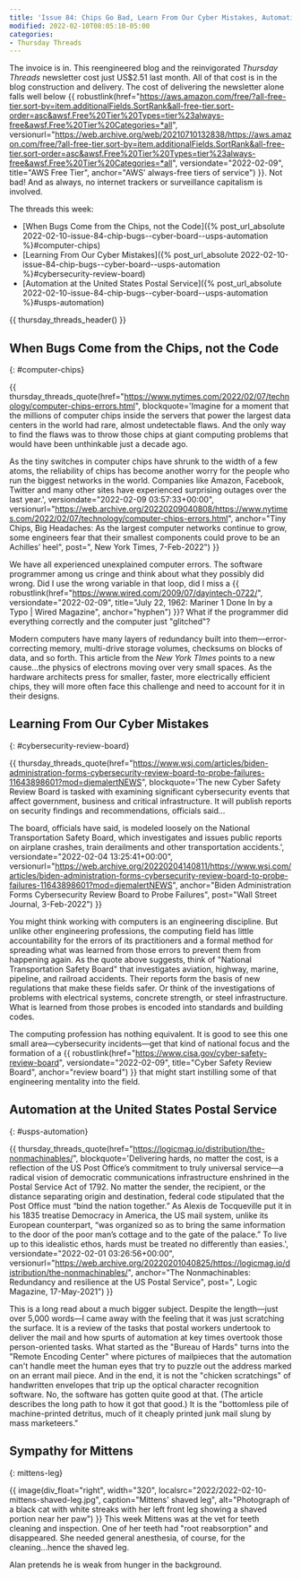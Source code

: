 ```yaml
---
title: 'Issue 84: Chips Go Bad, Learn From Our Cyber Mistakes, Automation at the USPS'
modified: 2022-02-10T08:05:10-05:00
categories:
- Thursday Threads
---
```

The invoice is in. 
This reengineered blog and the reinvigorated <i>Thursday Threads</i> newsletter cost just US$2.51 last month.
All of that cost is in the blog construction and delivery. 
The cost of delivering the newsletter alone falls well below {{ robustlink(href="https://aws.amazon.com/free/?all-free-tier.sort-by=item.additionalFields.SortRank&all-free-tier.sort-order=asc&awsf.Free%20Tier%20Types=tier%23always-free&awsf.Free%20Tier%20Categories=*all", versionurl="https://web.archive.org/web/20210710132838/https://aws.amazon.com/free/?all-free-tier.sort-by=item.additionalFields.SortRank&all-free-tier.sort-order=asc&awsf.Free%20Tier%20Types=tier%23always-free&awsf.Free%20Tier%20Categories=*all", versiondate="2022-02-09", title="AWS Free Tier", anchor="AWS' always-free tiers of service") }}. 
Not bad!
And as always, no internet trackers or surveillance capitalism is involved.

The threads this week:

* [When Bugs Come from the Chips, not the Code]({% post_url_absolute 2022-02-10-issue-84-chip-bugs--cyber-board--usps-automation %}#computer-chips)
* [Learning From Our Cyber Mistakes]({% post_url_absolute 2022-02-10-issue-84-chip-bugs--cyber-board--usps-automation %}#cybersecurity-review-board)
* [Automation at the United States Postal Service]({% post_url_absolute 2022-02-10-issue-84-chip-bugs--cyber-board--usps-automation %}#usps-automation)

{{ thursday_threads_header() }}


## When Bugs Come from the Chips, not the Code
{: #computer-chips}


{{ thursday_threads_quote(href="https://www.nytimes.com/2022/02/07/technology/computer-chips-errors.html",
 blockquote='Imagine for a moment that the millions of computer chips inside the servers that power the largest data centers in the world had rare, almost undetectable flaws. And the only way to find the flaws was to throw those chips at giant computing problems that would have been unthinkable just a decade ago.

As the tiny switches in computer chips have shrunk to the width of a few atoms, the reliability of chips has become another worry for the people who run the biggest networks in the world. Companies like Amazon, Facebook, Twitter and many other sites have experienced surprising outages over the last year.',
 versiondate="2022-02-09 03:57:33+00:00",
 versionurl="https://web.archive.org/20220209040808/https://www.nytimes.com/2022/02/07/technology/computer-chips-errors.html",
 anchor="Tiny Chips, Big Headaches: As the largest computer networks continue to grow, some engineers fear that their smallest components could prove to be an Achilles’ heel",
 post=", New York Times, 7-Feb-2022") }}

We have all experienced unexplained computer errors. 
The software programmer among us cringe and think about what they possibly did wrong. 
Did I use the wrong variable in that loop, did I miss a {{ robustlink(href="https://www.wired.com/2009/07/dayintech-0722/", versiondate="2022-02-09", title="July 22, 1962: Mariner 1 Done In by a Typo | Wired Magazine", anchor="hyphen") }}?
What if the programmer did everything correctly and the computer just "glitched"?

Modern computers have many layers of redundancy built into them—error-correcting memory, multi-drive storage volumes, checksums on blocks of data, and so forth. 
This article from the _New York TImes_ points to a new cause...the physics of electrons moving over very small spaces. 
As the hardware architects press for smaller, faster, more electrically efficient chips, they will more often face this challenge and need to account for it in their designs.


## Learning From Our Cyber Mistakes
{: #cybersecurity-review-board}

{{ thursday_threads_quote(href="https://www.wsj.com/articles/biden-administration-forms-cybersecurity-review-board-to-probe-failures-11643898601?mod=djemalertNEWS",
 blockquote='The new Cyber Safety Review Board is tasked with examining significant cybersecurity events that affect government, business and critical infrastructure. It will publish reports on security findings and recommendations, officials said...

The board, officials have said, is modeled loosely on the National Transportation Safety Board, which investigates and issues public reports on airplane crashes, train derailments and other transportation accidents.',
 versiondate="2022-02-04 13:25:41+00:00",
 versionurl="https://web.archive.org/20220204140811/https://www.wsj.com/articles/biden-administration-forms-cybersecurity-review-board-to-probe-failures-11643898601?mod=djemalertNEWS",
 anchor="Biden Administration Forms Cybersecurity Review Board to Probe Failures",
 post="Wall Street Journal, 3-Feb-2022") }}

You might think working with computers is an engineering discipline. 
But unlike other engineering professions, the computing field has little accountability for the errors of its practitioners and a formal method for spreading what was learned from those errors to prevent them from happening again. 
As the quote above suggests, think of "National Transportation Safety Board" that investigates aviation, highway, marine, pipeline, and railroad accidents. 
Their reports form the basis of new regulations that make these fields safer. 
Or think of the investigations of problems with electrical systems, concrete strength, or steel infrastructure. 
What is learned from those probes is encoded into standards and building codes. 

The computing profession has nothing equivalent. 
It is good to see this one small area—cybersecurity incidents—get that kind of national focus and the formation of a {{ robustlink(href="https://www.cisa.gov/cyber-safety-review-board", versiondate="2022-02-09", title="Cyber Safety Review Board", anchor="review board") }} that might start instilling some of that engineering mentality into the field.


## Automation at the United States Postal Service
{: #usps-automation}

{{ thursday_threads_quote(href="https://logicmag.io/distribution/the-nonmachinables/",
 blockquote='Delivering hards, no matter the cost, is a reflection of the US Post Office’s commitment to truly universal service—a radical vision of democratic communications infrastructure enshrined in the Postal Service Act of 1792. No matter the sender, the recipient, or the distance separating origin and destination, federal code stipulated that the Post Office must “bind the nation together.” As Alexis de Tocqueville put it in his 1835 treatise Democracy in America, the US mail system, unlike its European counterpart, “was organized so as to bring the same information to the door of the poor man’s cottage and to the gate of the palace.” To live up to this idealistic ethos, hards must be treated no differently than easies.',
 versiondate="2022-02-01 03:26:56+00:00",
 versionurl="https://web.archive.org/20220201040825/https://logicmag.io/distribution/the-nonmachinables/",
 anchor="The Nonmachinables: Redundancy and resilience at the US Postal Service",
 post=", Logic Magazine, 17-May-2021") }}

This is a long read about a much bigger subject. 
Despite the length—just over 5,000 words—I came away with the feeling that it was just scratching the surface. 
It is a review of the tasks that postal workers undertook to deliver the mail and how spurts of automation at key times overtook those person-oriented tasks. 
What started as the "Bureau of Hards" turns into the "Remote Encoding Center" where pictures of mailpieces that the automation can't handle meet the human eyes that try to puzzle out the address marked on an errant mail piece.
And in the end, it is not the "chicken scratchings" of handwritten envelopes that trip up the optical character recognition software. 
No, the software has gotten quite good at that. (The article describes the long path to how it got that good.)
It is the "bottomless pile of machine-printed detritus, much of it cheaply printed junk mail slung by mass marketeers."

## Sympathy for Mittens
{: mittens-leg}

{{ image(div_float="right", width="320", localsrc="2022/2022-02-10-mittens-shaved-leg.jpg", caption="Mittens' shaved leg", alt="Photograph of a black cat with white streaks with her left front leg showing a shaved portion near her paw") }}  This week Mittens was at the vet for teeth cleaning and inspection. 
One of her teeth had "root reabsorption" and disappeared. 
She needed general anesthesia, of course, for the cleaning...hence the shaved leg.

Alan pretends he is weak from hunger in the background.